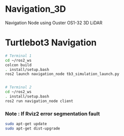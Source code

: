 # Navigation_3D
Navigation Node using Ouster OS1-32 3D LiDAR

# Turtlebot3 Navigation

```bash
# Terminal 1
cd ~/ros2_ws
colcon build
. install/setup.bash
ros2 launch navigation_node tb3_simulation_launch.py


# Terminal 2
cd ~/ros2_ws
. install/setup.bash
ros2 run navigation_node client
```

### Note : If Rviz2 error segmentation fault
```bash
sudo apt-get update
sudo apt-get dist-upgrade
```